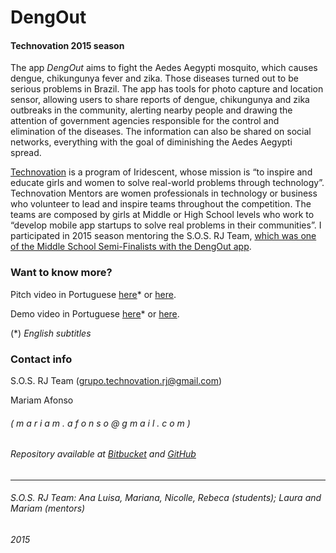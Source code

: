 # **DengOut** #

#### Technovation 2015 season ####


The app *DengOut* aims to fight the Aedes Aegypti mosquito, which causes dengue, chikungunya fever and zika. Those diseases turned out to be serious problems in Brazil. The app has tools for photo capture and location sensor, allowing users to share reports of dengue, chikungunya and zika outbreaks in the community, alerting nearby people and drawing the attention of government agencies responsible for the control and elimination of the diseases. The information can also be shared on social networks, everything with the goal of diminishing the Aedes Aegypti spread.

[Technovation](http://www.technovationchallenge.org/about/) is a program of Iridescent, whose mission is “to inspire and educate girls and women to solve real-world problems through technology”. Technovation Mentors are women professionals in technology or business who volunteer to lead and inspire teams throughout the competition. The teams are composed by girls at Middle or High School levels who work to “develop mobile app startups to solve real problems in their communities”. I participated in 2015 season mentoring the S.O.S. RJ Team, [which was one of the Middle School Semi-Finalists with the DengOut app](http://www.technovationchallenge.org/2015-results/).



### Want to know more? ###

Pitch video in Portuguese [here](https://youtu.be/ClJLLcyt3l0)* or [here](https://www.youtube.com/watch?v=ZP-uq_dm8Io).

Demo video in Portuguese [here](https://youtu.be/kPwccbsL3Ug)* or [here](https://www.youtube.com/watch?v=ApkElqXowxQ).

(\*) *English subtitles*



### Contact info ###

S.O.S. RJ Team (grupo.technovation.rj@gmail.com)

Mariam Afonso
###### ( m a r i a m . a f o n s o @ g m a i l . c o m ) ######
###### Repository available at [Bitbucket](https://bitbucket.org/mariamafonso/dengout_technovation) and [GitHub](https://github.com/mariamafonso/dengout_technovation) ######



***
###### S.O.S. RJ Team: Ana Luisa, Mariana, Nicolle, Rebeca (students); Laura and Mariam (mentors) ######

###### 2015 ######
